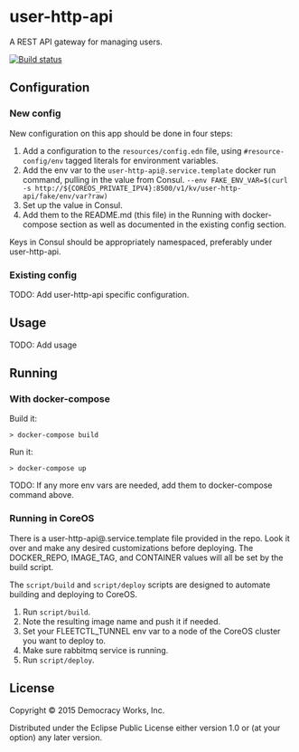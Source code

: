 # user-http-api

A REST API gateway for managing users.

[![Build status](https://badge.buildkite.com/cff715ecfc18328abe04bcb114bf9103c1e83f52fcc4b528d6.svg)](https://buildkite.com/democracyworks/user-http-api)

## Configuration

### New config

New configuration on this app should be done in four steps:

1. Add a configuration to the `resources/config.edn` file, using
   `#resource-config/env` tagged literals for environment variables.
2. Add the env var to the `user-http-api@.service.template` docker run
   command, pulling in the value from Consul.
   `--env FAKE_ENV_VAR=$(curl -s http://${COREOS_PRIVATE_IPV4}:8500/v1/kv/user-http-api/fake/env/var?raw)`
3. Set up the value in Consul.
4. Add them to the README.md (this file) in the Running with
   docker-compose section as well as documented in the existing config
   section.

Keys in Consul should be appropriately namespaced, preferably under user-http-api.

### Existing config

TODO: Add user-http-api specific configuration.

## Usage

TODO: Add usage

## Running

### With docker-compose

Build it:

```
> docker-compose build
```

Run it:

```
> docker-compose up
```

TODO: If any more env vars are needed, add them to docker-compose command above.

### Running in CoreOS

There is a user-http-api@.service.template file provided in the repo. Look
it over and make any desired customizations before deploying. The
DOCKER_REPO, IMAGE_TAG, and CONTAINER values will all be set by the
build script.

The `script/build` and `script/deploy` scripts are designed to
automate building and deploying to CoreOS.

1. Run `script/build`.
1. Note the resulting image name and push it if needed.
1. Set your FLEETCTL_TUNNEL env var to a node of the CoreOS cluster
   you want to deploy to.
1. Make sure rabbitmq service is running.
1. Run `script/deploy`.

## License

Copyright © 2015 Democracy Works, Inc.

Distributed under the Eclipse Public License either version 1.0 or (at
your option) any later version.
